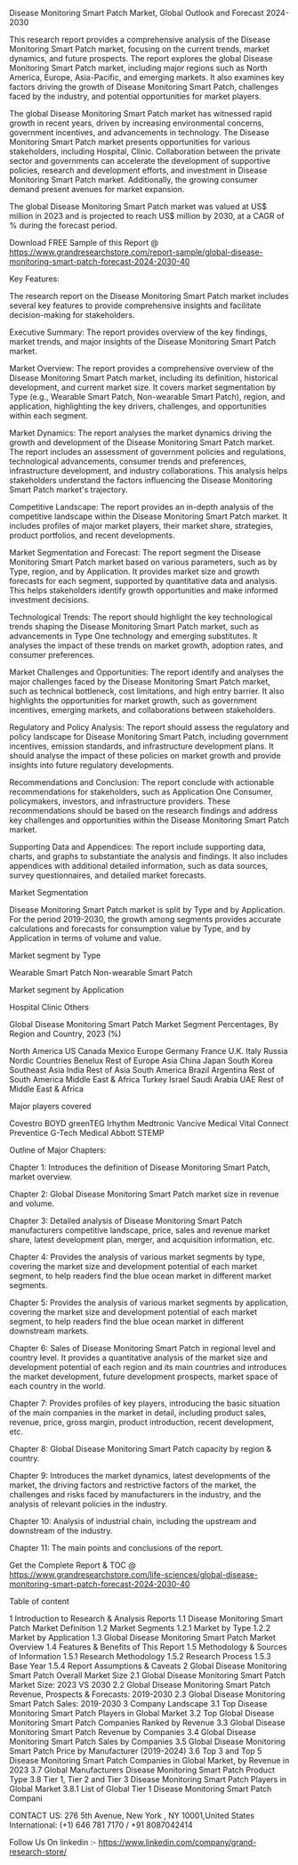 Disease Monitoring Smart Patch Market, Global Outlook and Forecast 2024-2030

This research report provides a comprehensive analysis of the Disease Monitoring Smart Patch market, focusing on the current trends, market dynamics, and future prospects. The report explores the global Disease Monitoring Smart Patch market, including major regions such as North America, Europe, Asia-Pacific, and emerging markets. It also examines key factors driving the growth of Disease Monitoring Smart Patch, challenges faced by the industry, and potential opportunities for market players.

The global Disease Monitoring Smart Patch market has witnessed rapid growth in recent years, driven by increasing environmental concerns, government incentives, and advancements in technology. The Disease Monitoring Smart Patch market presents opportunities for various stakeholders, including Hospital, Clinic. Collaboration between the private sector and governments can accelerate the development of supportive policies, research and development efforts, and investment in Disease Monitoring Smart Patch market. Additionally, the growing consumer demand present avenues for market expansion.

The global Disease Monitoring Smart Patch market was valued at US$ million in 2023 and is projected to reach US$ million by 2030, at a CAGR of % during the forecast period.

Download FREE Sample of this Report @ https://www.grandresearchstore.com/report-sample/global-disease-monitoring-smart-patch-forecast-2024-2030-40


Key Features:

The research report on the Disease Monitoring Smart Patch market includes several key features to provide comprehensive insights and facilitate decision-making for stakeholders.

Executive Summary: The report provides overview of the key findings, market trends, and major insights of the Disease Monitoring Smart Patch market.

Market Overview: The report provides a comprehensive overview of the Disease Monitoring Smart Patch market, including its definition, historical development, and current market size. It covers market segmentation by Type (e.g., Wearable Smart Patch, Non-wearable Smart Patch), region, and application, highlighting the key drivers, challenges, and opportunities within each segment.

Market Dynamics: The report analyses the market dynamics driving the growth and development of the Disease Monitoring Smart Patch market. The report includes an assessment of government policies and regulations, technological advancements, consumer trends and preferences, infrastructure development, and industry collaborations. This analysis helps stakeholders understand the factors influencing the Disease Monitoring Smart Patch market's trajectory.

Competitive Landscape: The report provides an in-depth analysis of the competitive landscape within the Disease Monitoring Smart Patch market. It includes profiles of major market players, their market share, strategies, product portfolios, and recent developments.

Market Segmentation and Forecast: The report segment the Disease Monitoring Smart Patch market based on various parameters, such as by Type, region, and by Application. It provides market size and growth forecasts for each segment, supported by quantitative data and analysis. This helps stakeholders identify growth opportunities and make informed investment decisions.

Technological Trends: The report should highlight the key technological trends shaping the Disease Monitoring Smart Patch market, such as advancements in Type One technology and emerging substitutes. It analyses the impact of these trends on market growth, adoption rates, and consumer preferences.

Market Challenges and Opportunities: The report identify and analyses the major challenges faced by the Disease Monitoring Smart Patch market, such as technical bottleneck, cost limitations, and high entry barrier. It also highlights the opportunities for market growth, such as government incentives, emerging markets, and collaborations between stakeholders.

Regulatory and Policy Analysis: The report should assess the regulatory and policy landscape for Disease Monitoring Smart Patch, including government incentives, emission standards, and infrastructure development plans. It should analyse the impact of these policies on market growth and provide insights into future regulatory developments.

Recommendations and Conclusion: The report conclude with actionable recommendations for stakeholders, such as Application One Consumer, policymakers, investors, and infrastructure providers. These recommendations should be based on the research findings and address key challenges and opportunities within the Disease Monitoring Smart Patch market.

Supporting Data and Appendices: The report include supporting data, charts, and graphs to substantiate the analysis and findings. It also includes appendices with additional detailed information, such as data sources, survey questionnaires, and detailed market forecasts.

Market Segmentation



Disease Monitoring Smart Patch market is split by Type and by Application. For the period 2019-2030, the growth among segments provides accurate calculations and forecasts for consumption value by Type, and by Application in terms of volume and value.


Market segment by Type



Wearable Smart Patch
Non-wearable Smart Patch


Market segment by Application



Hospital
Clinic
Others


Global Disease Monitoring Smart Patch Market Segment Percentages, By Region and Country, 2023 (%)



North America
US
Canada
Mexico
Europe
Germany
France
U.K.
Italy
Russia
Nordic Countries
Benelux
Rest of Europe
Asia
China
Japan
South Korea
Southeast Asia
India
Rest of Asia
South America
Brazil
Argentina
Rest of South America
Middle East & Africa
Turkey
Israel
Saudi Arabia
UAE
Rest of Middle East & Africa


Major players covered



Covestro
BOYD
greenTEG
Irhythm
Medtronic
Vancive Medical
Vital Connect
Preventice
G-Tech Medical
Abbott
STEMP


Outline of Major Chapters:

Chapter 1: Introduces the definition of Disease Monitoring Smart Patch, market overview.

Chapter 2: Global Disease Monitoring Smart Patch market size in revenue and volume.

Chapter 3: Detailed analysis of Disease Monitoring Smart Patch manufacturers competitive landscape, price, sales and revenue market share, latest development plan, merger, and acquisition information, etc.

Chapter 4: Provides the analysis of various market segments by type, covering the market size and development potential of each market segment, to help readers find the blue ocean market in different market segments.

Chapter 5: Provides the analysis of various market segments by application, covering the market size and development potential of each market segment, to help readers find the blue ocean market in different downstream markets.

Chapter 6: Sales of Disease Monitoring Smart Patch in regional level and country level. It provides a quantitative analysis of the market size and development potential of each region and its main countries and introduces the market development, future development prospects, market space of each country in the world.

Chapter 7: Provides profiles of key players, introducing the basic situation of the main companies in the market in detail, including product sales, revenue, price, gross margin, product introduction, recent development, etc.

Chapter 8: Global Disease Monitoring Smart Patch capacity by region & country.

Chapter 9: Introduces the market dynamics, latest developments of the market, the driving factors and restrictive factors of the market, the challenges and risks faced by manufacturers in the industry, and the analysis of relevant policies in the industry.

Chapter 10: Analysis of industrial chain, including the upstream and downstream of the industry.

Chapter 11: The main points and conclusions of the report.

Get the Complete Report & TOC @ https://www.grandresearchstore.com/life-sciences/global-disease-monitoring-smart-patch-forecast-2024-2030-40

Table of content

1 Introduction to Research & Analysis Reports
1.1 Disease Monitoring Smart Patch Market Definition
1.2 Market Segments
1.2.1 Market by Type
1.2.2 Market by Application
1.3 Global Disease Monitoring Smart Patch Market Overview
1.4 Features & Benefits of This Report
1.5 Methodology & Sources of Information
1.5.1 Research Methodology
1.5.2 Research Process
1.5.3 Base Year
1.5.4 Report Assumptions & Caveats
2 Global Disease Monitoring Smart Patch Overall Market Size
2.1 Global Disease Monitoring Smart Patch Market Size: 2023 VS 2030
2.2 Global Disease Monitoring Smart Patch Revenue, Prospects & Forecasts: 2019-2030
2.3 Global Disease Monitoring Smart Patch Sales: 2019-2030
3 Company Landscape
3.1 Top Disease Monitoring Smart Patch Players in Global Market
3.2 Top Global Disease Monitoring Smart Patch Companies Ranked by Revenue
3.3 Global Disease Monitoring Smart Patch Revenue by Companies
3.4 Global Disease Monitoring Smart Patch Sales by Companies
3.5 Global Disease Monitoring Smart Patch Price by Manufacturer (2019-2024)
3.6 Top 3 and Top 5 Disease Monitoring Smart Patch Companies in Global Market, by Revenue in 2023
3.7 Global Manufacturers Disease Monitoring Smart Patch Product Type
3.8 Tier 1, Tier 2 and Tier 3 Disease Monitoring Smart Patch Players in Global Market
3.8.1 List of Global Tier 1 Disease Monitoring Smart Patch Compani

CONTACT US:
276 5th Avenue, New York , NY 10001,United States
International: (+1) 646 781 7170 / +91 8087042414

Follow Us On linkedin :- https://www.linkedin.com/company/grand-research-store/
